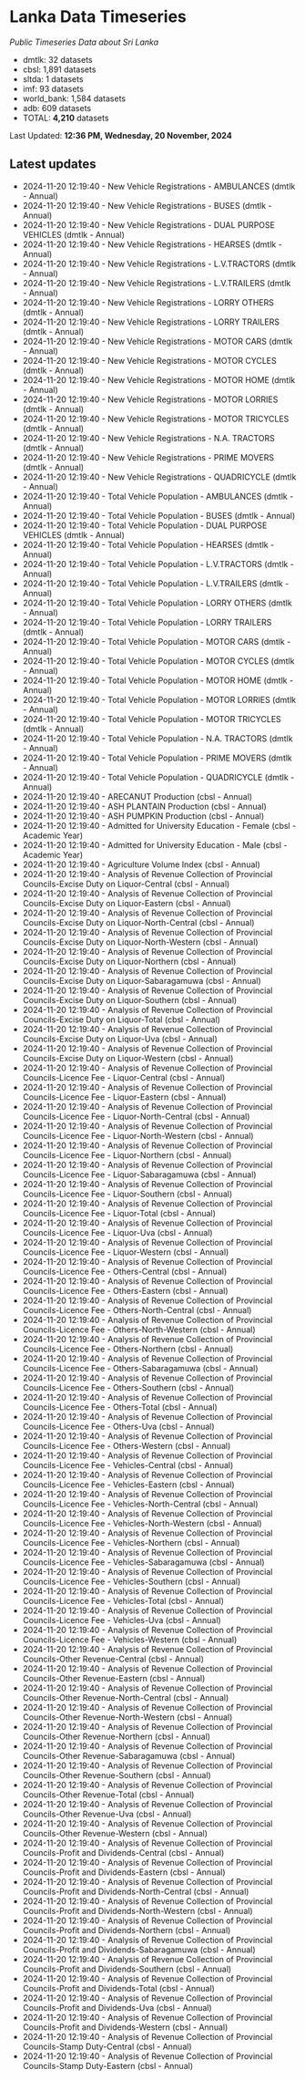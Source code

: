 # Lanka Data Timeseries
*Public Timeseries Data about Sri Lanka*

* dmtlk: 32 datasets
* cbsl: 1,891 datasets
* sltda: 1 datasets
* imf: 93 datasets
* world_bank: 1,584 datasets
* adb: 609 datasets
* TOTAL: **4,210** datasets

Last Updated: **12:36 PM, Wednesday, 20 November, 2024**

## Latest updates

* 2024-11-20 12:19:40 - New Vehicle Registrations - AMBULANCES (dmtlk - Annual)
* 2024-11-20 12:19:40 - New Vehicle Registrations - BUSES (dmtlk - Annual)
* 2024-11-20 12:19:40 - New Vehicle Registrations - DUAL PURPOSE VEHICLES (dmtlk - Annual)
* 2024-11-20 12:19:40 - New Vehicle Registrations - HEARSES (dmtlk - Annual)
* 2024-11-20 12:19:40 - New Vehicle Registrations - L.V.TRACTORS (dmtlk - Annual)
* 2024-11-20 12:19:40 - New Vehicle Registrations - L.V.TRAILERS (dmtlk - Annual)
* 2024-11-20 12:19:40 - New Vehicle Registrations - LORRY OTHERS (dmtlk - Annual)
* 2024-11-20 12:19:40 - New Vehicle Registrations - LORRY TRAILERS (dmtlk - Annual)
* 2024-11-20 12:19:40 - New Vehicle Registrations - MOTOR CARS (dmtlk - Annual)
* 2024-11-20 12:19:40 - New Vehicle Registrations - MOTOR CYCLES (dmtlk - Annual)
* 2024-11-20 12:19:40 - New Vehicle Registrations - MOTOR HOME (dmtlk - Annual)
* 2024-11-20 12:19:40 - New Vehicle Registrations - MOTOR LORRIES (dmtlk - Annual)
* 2024-11-20 12:19:40 - New Vehicle Registrations - MOTOR TRICYCLES (dmtlk - Annual)
* 2024-11-20 12:19:40 - New Vehicle Registrations - N.A. TRACTORS (dmtlk - Annual)
* 2024-11-20 12:19:40 - New Vehicle Registrations - PRIME MOVERS (dmtlk - Annual)
* 2024-11-20 12:19:40 - New Vehicle Registrations - QUADRICYCLE (dmtlk - Annual)
* 2024-11-20 12:19:40 - Total Vehicle Population - AMBULANCES (dmtlk - Annual)
* 2024-11-20 12:19:40 - Total Vehicle Population - BUSES (dmtlk - Annual)
* 2024-11-20 12:19:40 - Total Vehicle Population - DUAL PURPOSE VEHICLES (dmtlk - Annual)
* 2024-11-20 12:19:40 - Total Vehicle Population - HEARSES (dmtlk - Annual)
* 2024-11-20 12:19:40 - Total Vehicle Population - L.V.TRACTORS (dmtlk - Annual)
* 2024-11-20 12:19:40 - Total Vehicle Population - L.V.TRAILERS (dmtlk - Annual)
* 2024-11-20 12:19:40 - Total Vehicle Population - LORRY OTHERS (dmtlk - Annual)
* 2024-11-20 12:19:40 - Total Vehicle Population - LORRY TRAILERS (dmtlk - Annual)
* 2024-11-20 12:19:40 - Total Vehicle Population - MOTOR CARS (dmtlk - Annual)
* 2024-11-20 12:19:40 - Total Vehicle Population - MOTOR CYCLES (dmtlk - Annual)
* 2024-11-20 12:19:40 - Total Vehicle Population - MOTOR HOME (dmtlk - Annual)
* 2024-11-20 12:19:40 - Total Vehicle Population - MOTOR LORRIES (dmtlk - Annual)
* 2024-11-20 12:19:40 - Total Vehicle Population - MOTOR TRICYCLES (dmtlk - Annual)
* 2024-11-20 12:19:40 - Total Vehicle Population - N.A. TRACTORS (dmtlk - Annual)
* 2024-11-20 12:19:40 - Total Vehicle Population - PRIME MOVERS (dmtlk - Annual)
* 2024-11-20 12:19:40 - Total Vehicle Population - QUADRICYCLE (dmtlk - Annual)
* 2024-11-20 12:19:40 - ARECANUT Production (cbsl - Annual)
* 2024-11-20 12:19:40 - ASH PLANTAIN Production (cbsl - Annual)
* 2024-11-20 12:19:40 - ASH PUMPKIN Production (cbsl - Annual)
* 2024-11-20 12:19:40 - Admitted for University Education - Female (cbsl - Academic Year)
* 2024-11-20 12:19:40 - Admitted for University Education - Male (cbsl - Academic Year)
* 2024-11-20 12:19:40 - Agriculture Volume Index (cbsl - Annual)
* 2024-11-20 12:19:40 - Analysis of Revenue Collection of Provincial Councils-Excise Duty on Liquor-Central (cbsl - Annual)
* 2024-11-20 12:19:40 - Analysis of Revenue Collection of Provincial Councils-Excise Duty on Liquor-Eastern (cbsl - Annual)
* 2024-11-20 12:19:40 - Analysis of Revenue Collection of Provincial Councils-Excise Duty on Liquor-North-Central (cbsl - Annual)
* 2024-11-20 12:19:40 - Analysis of Revenue Collection of Provincial Councils-Excise Duty on Liquor-North-Western (cbsl - Annual)
* 2024-11-20 12:19:40 - Analysis of Revenue Collection of Provincial Councils-Excise Duty on Liquor-Northern (cbsl - Annual)
* 2024-11-20 12:19:40 - Analysis of Revenue Collection of Provincial Councils-Excise Duty on Liquor-Sabaragamuwa (cbsl - Annual)
* 2024-11-20 12:19:40 - Analysis of Revenue Collection of Provincial Councils-Excise Duty on Liquor-Southern (cbsl - Annual)
* 2024-11-20 12:19:40 - Analysis of Revenue Collection of Provincial Councils-Excise Duty on Liquor-Total (cbsl - Annual)
* 2024-11-20 12:19:40 - Analysis of Revenue Collection of Provincial Councils-Excise Duty on Liquor-Uva (cbsl - Annual)
* 2024-11-20 12:19:40 - Analysis of Revenue Collection of Provincial Councils-Excise Duty on Liquor-Western (cbsl - Annual)
* 2024-11-20 12:19:40 - Analysis of Revenue Collection of Provincial Councils-Licence Fee - Liquor-Central (cbsl - Annual)
* 2024-11-20 12:19:40 - Analysis of Revenue Collection of Provincial Councils-Licence Fee - Liquor-Eastern (cbsl - Annual)
* 2024-11-20 12:19:40 - Analysis of Revenue Collection of Provincial Councils-Licence Fee - Liquor-North-Central (cbsl - Annual)
* 2024-11-20 12:19:40 - Analysis of Revenue Collection of Provincial Councils-Licence Fee - Liquor-North-Western (cbsl - Annual)
* 2024-11-20 12:19:40 - Analysis of Revenue Collection of Provincial Councils-Licence Fee - Liquor-Northern (cbsl - Annual)
* 2024-11-20 12:19:40 - Analysis of Revenue Collection of Provincial Councils-Licence Fee - Liquor-Sabaragamuwa (cbsl - Annual)
* 2024-11-20 12:19:40 - Analysis of Revenue Collection of Provincial Councils-Licence Fee - Liquor-Southern (cbsl - Annual)
* 2024-11-20 12:19:40 - Analysis of Revenue Collection of Provincial Councils-Licence Fee - Liquor-Total (cbsl - Annual)
* 2024-11-20 12:19:40 - Analysis of Revenue Collection of Provincial Councils-Licence Fee - Liquor-Uva (cbsl - Annual)
* 2024-11-20 12:19:40 - Analysis of Revenue Collection of Provincial Councils-Licence Fee - Liquor-Western (cbsl - Annual)
* 2024-11-20 12:19:40 - Analysis of Revenue Collection of Provincial Councils-Licence Fee - Others-Central (cbsl - Annual)
* 2024-11-20 12:19:40 - Analysis of Revenue Collection of Provincial Councils-Licence Fee - Others-Eastern (cbsl - Annual)
* 2024-11-20 12:19:40 - Analysis of Revenue Collection of Provincial Councils-Licence Fee - Others-North-Central (cbsl - Annual)
* 2024-11-20 12:19:40 - Analysis of Revenue Collection of Provincial Councils-Licence Fee - Others-North-Western (cbsl - Annual)
* 2024-11-20 12:19:40 - Analysis of Revenue Collection of Provincial Councils-Licence Fee - Others-Northern (cbsl - Annual)
* 2024-11-20 12:19:40 - Analysis of Revenue Collection of Provincial Councils-Licence Fee - Others-Sabaragamuwa (cbsl - Annual)
* 2024-11-20 12:19:40 - Analysis of Revenue Collection of Provincial Councils-Licence Fee - Others-Southern (cbsl - Annual)
* 2024-11-20 12:19:40 - Analysis of Revenue Collection of Provincial Councils-Licence Fee - Others-Total (cbsl - Annual)
* 2024-11-20 12:19:40 - Analysis of Revenue Collection of Provincial Councils-Licence Fee - Others-Uva (cbsl - Annual)
* 2024-11-20 12:19:40 - Analysis of Revenue Collection of Provincial Councils-Licence Fee - Others-Western (cbsl - Annual)
* 2024-11-20 12:19:40 - Analysis of Revenue Collection of Provincial Councils-Licence Fee - Vehicles-Central (cbsl - Annual)
* 2024-11-20 12:19:40 - Analysis of Revenue Collection of Provincial Councils-Licence Fee - Vehicles-Eastern (cbsl - Annual)
* 2024-11-20 12:19:40 - Analysis of Revenue Collection of Provincial Councils-Licence Fee - Vehicles-North-Central (cbsl - Annual)
* 2024-11-20 12:19:40 - Analysis of Revenue Collection of Provincial Councils-Licence Fee - Vehicles-North-Western (cbsl - Annual)
* 2024-11-20 12:19:40 - Analysis of Revenue Collection of Provincial Councils-Licence Fee - Vehicles-Northern (cbsl - Annual)
* 2024-11-20 12:19:40 - Analysis of Revenue Collection of Provincial Councils-Licence Fee - Vehicles-Sabaragamuwa (cbsl - Annual)
* 2024-11-20 12:19:40 - Analysis of Revenue Collection of Provincial Councils-Licence Fee - Vehicles-Southern (cbsl - Annual)
* 2024-11-20 12:19:40 - Analysis of Revenue Collection of Provincial Councils-Licence Fee - Vehicles-Total (cbsl - Annual)
* 2024-11-20 12:19:40 - Analysis of Revenue Collection of Provincial Councils-Licence Fee - Vehicles-Uva (cbsl - Annual)
* 2024-11-20 12:19:40 - Analysis of Revenue Collection of Provincial Councils-Licence Fee - Vehicles-Western (cbsl - Annual)
* 2024-11-20 12:19:40 - Analysis of Revenue Collection of Provincial Councils-Other Revenue-Central (cbsl - Annual)
* 2024-11-20 12:19:40 - Analysis of Revenue Collection of Provincial Councils-Other Revenue-Eastern (cbsl - Annual)
* 2024-11-20 12:19:40 - Analysis of Revenue Collection of Provincial Councils-Other Revenue-North-Central (cbsl - Annual)
* 2024-11-20 12:19:40 - Analysis of Revenue Collection of Provincial Councils-Other Revenue-North-Western (cbsl - Annual)
* 2024-11-20 12:19:40 - Analysis of Revenue Collection of Provincial Councils-Other Revenue-Northern (cbsl - Annual)
* 2024-11-20 12:19:40 - Analysis of Revenue Collection of Provincial Councils-Other Revenue-Sabaragamuwa (cbsl - Annual)
* 2024-11-20 12:19:40 - Analysis of Revenue Collection of Provincial Councils-Other Revenue-Southern (cbsl - Annual)
* 2024-11-20 12:19:40 - Analysis of Revenue Collection of Provincial Councils-Other Revenue-Total (cbsl - Annual)
* 2024-11-20 12:19:40 - Analysis of Revenue Collection of Provincial Councils-Other Revenue-Uva (cbsl - Annual)
* 2024-11-20 12:19:40 - Analysis of Revenue Collection of Provincial Councils-Other Revenue-Western (cbsl - Annual)
* 2024-11-20 12:19:40 - Analysis of Revenue Collection of Provincial Councils-Profit and Dividends-Central (cbsl - Annual)
* 2024-11-20 12:19:40 - Analysis of Revenue Collection of Provincial Councils-Profit and Dividends-Eastern (cbsl - Annual)
* 2024-11-20 12:19:40 - Analysis of Revenue Collection of Provincial Councils-Profit and Dividends-North-Central (cbsl - Annual)
* 2024-11-20 12:19:40 - Analysis of Revenue Collection of Provincial Councils-Profit and Dividends-North-Western (cbsl - Annual)
* 2024-11-20 12:19:40 - Analysis of Revenue Collection of Provincial Councils-Profit and Dividends-Northern (cbsl - Annual)
* 2024-11-20 12:19:40 - Analysis of Revenue Collection of Provincial Councils-Profit and Dividends-Sabaragamuwa (cbsl - Annual)
* 2024-11-20 12:19:40 - Analysis of Revenue Collection of Provincial Councils-Profit and Dividends-Southern (cbsl - Annual)
* 2024-11-20 12:19:40 - Analysis of Revenue Collection of Provincial Councils-Profit and Dividends-Total (cbsl - Annual)
* 2024-11-20 12:19:40 - Analysis of Revenue Collection of Provincial Councils-Profit and Dividends-Uva (cbsl - Annual)
* 2024-11-20 12:19:40 - Analysis of Revenue Collection of Provincial Councils-Profit and Dividends-Western (cbsl - Annual)
* 2024-11-20 12:19:40 - Analysis of Revenue Collection of Provincial Councils-Stamp Duty-Central (cbsl - Annual)
* 2024-11-20 12:19:40 - Analysis of Revenue Collection of Provincial Councils-Stamp Duty-Eastern (cbsl - Annual)